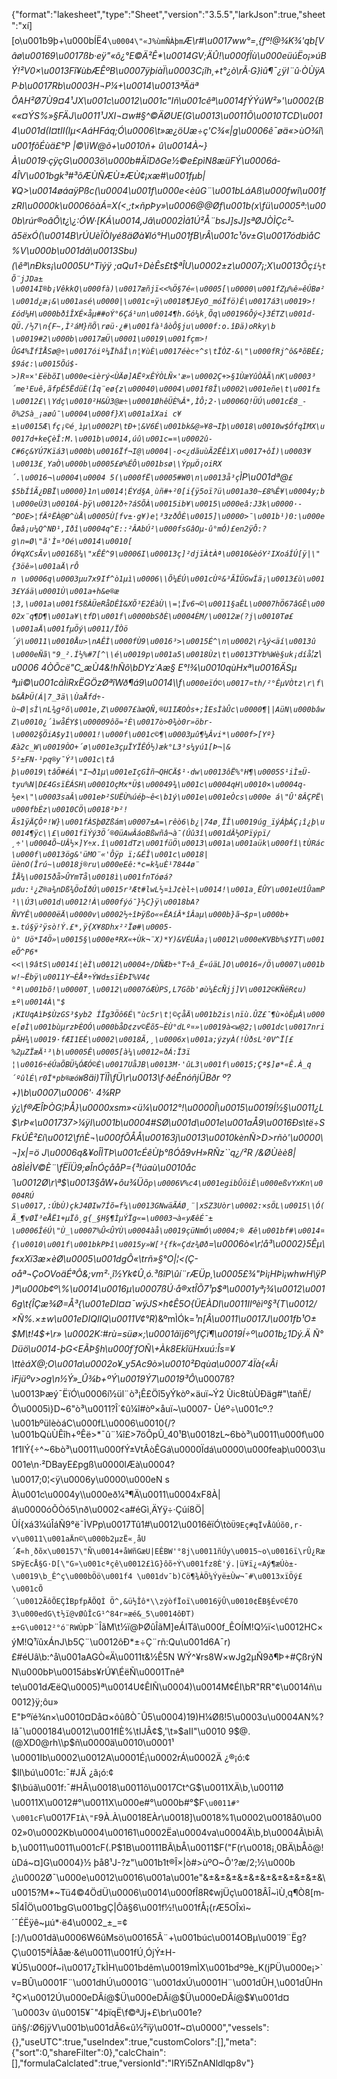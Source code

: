 {"format":"lakesheet","type":"Sheet","version":"3.5.5","larkJson":true,"sheet":"xí][o\u001b9þ+\u000bÍË4`\u0004\"«J%ùmÑÀþm`_Æ\r#\u0017ww°=¸{fº!@¾K¾'qb[Vâø\u00169\u0017ßb·­eÿ\"«ô¿°E©Ä²Ê*\u0014GV;ÄÛ!\u000fÏù\u000eüúËo¡»úBÝ!²V0×\u0013Fî¥ùbÆÊºB\u0007ÿþíàÏ\u0003C¡îh¸+t°¿ò\rÃ·G}ìû¶¯¿ÿI¨û·ÒÙÿAP·b\u0017Rb\u0003H¬P¼+\u0014\u0013ªÄäª $ÔAH²Ø7$Ù9¤4¹JX\u001c\u0012\u001c\"Iñ\u001cêª\u0014fÝÝúW²»'*\u0002{*B««¤ÝS%»§FÄJ\u0011¹JXI¬¤w#§^©Ä*ØUE*(G\u0013\u0011Õ\u0010TCD\u0014\u001d(I¤tII(Iµ<AáHFáq;Ó\u0006\t»æ¿öUæ÷ç'C¾«|g\u0006ê¯øä«>ùO¾î\u001fõÉùä£°P |©­\\ìW@õ+\u0010ñ+ û\u0014À~}À\u0019·çÿçG\u0003ö\u000b#ÄîDðGe½©e£pìN8æüFÝ\u0006á­4ÎV\u001bgk³#³õÆÙÑÆÙ±ÆÙ¢¡xæ#\u001fµb|¥Q>\u0014øáaÿPßc(\u0004\u001f\u000e<èûG¨\u001bLáAß\u000fwî\u001fzRI\u0000k\u0006ôàÁ=X(<¸;t×ñpÞy»\u0006@@Øf\u001b(x\fü\u0005ª:\u000b\rúr®oâÕ\t¿\\¿:ÓW·[KÁ\u0014,Jâ\u0002Ìâ1Ú²Å¨bsJ]sJ]sªØJÒÌÇc²­ã5ëxÓ(\u0014B\rÚUèÏÒIyé8äØà¥ló°H\u001fB\rÂ\u001c¹ôv±G\u0017ódbìåC%V\u000b\u001dã\u0013Sbu)(\\êª\nÐks¡\u0005U^Tìýÿ ;aQu1÷DèÊs£t$ªÎU\u0002±z\u0007¡;X\u0013Õç`í½tÕ¨jJDa±\u0014I®b¡VêkkQ\u000fà)\u0017æñjï<<%Ö§7é«\u0005[\u0000\u001fZµ%ê»êÚBø²\u001d¿æ¡&\u001asé\u0000|\u001c¤ÿ\u0018¶JEyO_móÏfö)É\u0017á3\u0019>!£ód¼H\u000bðîÎXÉ×åµ##oÝ°6Çá¹un\u0014¶h.Gó¼k¸Õq\u00196Ôý<}3ÉTZ\u001d­QÜ./½7\n{F~,Ì²áM}ñÕ\røü·¿#\u001fà¹âòÔ§ju\u000f:o.îÐä)oRky\b\u0019#2\u000b\u0017æÜ\u0001\u0019\u001fçm>!ÛG4%ÏfÌÅSø@÷\u0017óiº¼ÏhâÎ\n¦¥ùÈ\u0017éèc÷^s\tÏÒZ·&\"\u000fRj^ô&ªõBË£;$9á¢:\u0015Õú$­>)R¤×'EëbõI\u000e<ièrý<ÙÄø]AËºxÊÝÒLÑ×'æ»\u0002Ç+>§1ÙæYûÒÀÃ\nK\u0003³´me¹Euê,ãfpÉ5ËdüÈ(Ìq¨eø{z\u00040\u0004\u001f8Î\u0002\u001eñe\t\u001f±\u0012£\\Ydç\u0010²H&Ù3@æ÷\u0001ØhêÜÈ%Â*,ÌÔ;2·\u0006Q!ÜÚ\u001cÉ8_­õ%2Sà_¡aøû¯\u0004\u000f}X\u001aîXai c¥±\u0015Æ\fç¡©é¸ìµ\u0002P\tÐ+¦&V6É\u001bk&@»¥8¬Iþ\u0018\u0010w$ÓfqÌMX\u0017d+keÇèÎ:M.\u001b\u0014,úû\u001c=¤\u0002û­C#6ç&YÚ7Kïá3\u000b\u0016Ïf¬I@\u0004|-o<¿dãuùÃ2ËÊìX\u0017+ôÍ)\u0003¥\u0013£¸YaÒ\u000b\u0005£ø%ÉÔ\u001bsø\\ÝpµÖ¡oiRX´.\u0016¬\u0004\u0004 5(\u000fË\u0005#W0\n\u0013å³ç`ÌP\u001dª@`£$5bÍîÃ¿ÐBÏ\u0000}1n\u0014¦ÉYd§A¸ùñ#+²0[i{ÿ5oï?ü\u001a30~£8%Ê¥\u0004y;b\u000e­Ù3\u0010Á-þÿ\u0012ð÷?áSÕÀ\u0015ib¥\u0015\u000eâ:J3k\u0000·-^ÐOE>¦fÂºËÀ@Ð^ùÅ\u0005Ù[fv±·g¥)e¦³3zðÔÈ\u0015]\u0000>¯\u001b¹)0:\u000eÔæâ¡u¼Q^NÐ¹,Iðî\u0004q^E::²ÂAbÚ²\u000fsGâOµ-û°mÓ)£en2ÿÔ:?g\n=Ø\"ã'Ì¤³Oé\u0014\u0010[Ó¥qXCsÃv\u0016ß¼\"xÊÊ^9\u0006I\u00013ç]²djïÀtÀª\u0010&èóY²IXoáÍÚ[ÿ|\"{3öê»\u001aÄ\rÔ n \u0006q\u0003µu7x9If^ò1µì\u0006\\Õ¼ÉÚ\u001cÙº&³ÃÌÜGwÍä¡\u0013£ù\u0013£Yáä\u0001Ù\u001a+h&e®æ ¦3,\u001a\u001f5ßÀÜeRåDÊÌ&XÕ³E2ÉàÙ\\=¦Ïv6¬©\u0011§aÊL\u0007hÖ67âGÊ\u0002x¨q¶D¶\u001a¥\tfD\u001f\u0000bSðÈ\u0004ÈM/\u0012æ(?j\u0010Tø£\u001aÄ\u001fµÖý\u0011/ÏÒö´ý\u0011\u0010Åu>\nAÊÌ\u000fÙ9\u0016³>\u0015É^\n\u0002\r¾ý<äí\u0013û \u000eÑã\"9_².Í½%#7[^\\é\u0019p\u001a5\u0018Ùz\t\u0013TYb%Wè§uk¡díå`¦z\u0006 4ÒÕcë\"C_æÙ4&!hÑô\bDYz´Aæ§ E°!¾\u0010qùHxª\u0016ÄSµ ªµì©\u001câÌiRxËGÖzØªîWð¶á9\u0014\\\f`\u000eïÓ©\u0017¤th/²°ÊµVÒtz\r\f\b&ÅÞÜ(Á|7_3ä\\ÙaÅfd÷­ù~Ø|sÌ\nL¾gºõ\u001e,Z\u0007£àæQÑ,®U1IÆOÒs+;ÌEsÌàÛc\u0000¶||AüN\u000bâwZ\u0010¿´ìwåÉY$\u00009ôõ=²È\u0017ò>0¾ò0r»öbr­\u0002§ÖiA$y1\u0001!\u000f\u001c©¶\u0003µû¶¼Âvi*\u000f>[Yº}Æà2c_W\u0019ÒO+´ø\u001e3çµÏYÏÊÓ½)æk°L3³s¼yú1[Þ¬|&5²±FN·¹pq®y¯Ý³\u001c\tâ þ\u0019\tâÖ#éÁ\"I¬ð1µ\u001eIçGÌñ¬QHCÄ$¹·dw\u0013ôË%°H¶\u0005S¹iÌ±Ü­tyu%N|D£4GsïÈÁSH\u0001OçMx*Ü$\u00049¾\u001c\u0004q­H\u0010×\u0004q-½e×\"\u0003saÂ\u001eÞ²SUËÙ%úéþ~ê<\b1ý\u001e\u001eÒcs\u000e á\"Û'8ÂÇPË\u000fbÈz\u0010CÖ\u0018²Þ²!Ãs1ÿÄÇÔº!W}\u001fÀSþØZßám\u0007±A=\rêò6\b¿|74ø¸ÏÎ\u0019úg_ïýÁþÁÇ¡î¿þ\u0014¶ÿc\\£\u001fïÝý3Ö´®0üAwÂáoBßwñâ¬à¯(Úû3î\u001dÂ½OPïýpï/¸÷'\u0004Õ~UÂ½×]Y÷x.î\u001dTz\u001füÖ\u0013\u001a\u001aük\u000fî\tÙRác\u000f\u0013ög&'üMO¨«'Ôÿp ï;&ÉÎ\u001c\u0018|üènO(Îrú~\u0018j®ru\u000eEê:*c=k¾uÈ¹7844ø¨ÎÅ¼\u0015ðå>ÛYmTå\u0018ì\u001fnTóøá?µdu:¹¿Z®a¾nDß¾ÖoÍðÚ\u0015r³Æt#lwL½¤ìJ¢èl÷\u0014!\u001a¸ËÛY\u001eUîÛamP¹\\Ú3\u001d\u0012!À\u000fýó¯}½C}ÿ\u0018bA?ÑVYÊ\u0000ëÄ\u0000v\u0002½÷îÞÿßo««ÊAíÂ*îÂaµ\u000b}ã¬$p¤\u000b+±.tú§ÿ²ÿsò!Ý.£*,ÿ{X¥8Dhx²²Ïø#\u0005­ù° Uö*I4Ö»\u0015§\u000eªRX«+Ùk¬¨X)*Y)&VÉUÂa¡\u0012\u000eKVBb%$YIT\u001eÕ^P6*<<\\9âtS\u0014í¦èÌ\u0012\u0004÷/DÑÆb÷°T÷â_É«úäL]O\u0016«/Ö\u0007\u001bw!~Ëbÿ\u0011Y¬ÈÅª÷ÝWd±sïÈÞI%V4¢°ª\u001bõ!\u0000T¸\u0012\u0007óÆÙPS,L7Gõb'øù¼ÈcÑjj]V\u0012©KÑëR¢u)±º\u0014À\"$¡KIUqAìÞ$ÙzGS³$yb2 ÍÏg3Öô6É\"ùc5r\t¦©çåÄ\u001b2is\nïù.ÛZ£¯¶ù×òÊµÀ\u000e[øÌ\u001bùµrzÞÈOÓ\u000båD¢zv©Ëõ5~ÈÙ°dLº¤»\u0019à<w@2;\u001dc\u0017nripÃH¾\u0019·fÆI1EÉ\u0002\u0018Ã,¸\u0006x\u001a;ýzyÀ(!ÙðsL²0V^Ï[£%2µZÏæÄ¹³\b\u0005Ê\u0005[à¼\u0012«ðÁ:Ï3ï¦\u0016÷éÚaÕBÜ¼ÓÆÓ©È\u0017UåJB\u0013M·'ûL3\u001f\u0015;Çª$]ø*«Ê.À_q´ºûlÉ\r0Ï*pb®æóW`8äi)TÏÌ\fÜ\r\u0013\f·ðéÊnóñjÜBðr º?+)\b\u0007\u0006'· 4¾RPý¿\f®ÆÎÞÒG¦ÞÅ}\u0000xsm»<ü¼\u0012°!\u0000Î\u0015\u0019Í½§\u0011¿L$\rÞ«\u001737>¼ÿl\u001b\u0004#SØ\u001d\u001e\u001aÅ9\u0016Ðs\të÷SFkÚÊ²£í\u0012\fñÈ¬\u000fÕÅÅ\u00163j\u0013\u0010kènÑ>D>rñò'\u0000\\¬]x|=ö J\u0006q&¥oÎÌTÞ\u001cÉêÙ_þ°ßÓå9vH»RÑz``q¿/²R /&ØÙèè8|à8ÌéÌV©È¨\fËÏÜ9;øÎnÓçååP={³!úaù\u0010åc´\u0012Ø\r\\ª$\u0013§åW+ôu¾Üõ`p\u0006V%c4\u001egibÛöiÊ\u000eßvYxKn\u0004RÚ S\u0017,:ÚbÙ)çkJ4ØIw7Íõ=f¼\u0013GNwäÃÁØ¸¨|xSZ3Uòr\u0002:×sÖL\u0015\\Ó(Ã_¶vØÏ³eÅË1+µÏô¸g{_§H§¶ÌµÝÏg«=\u0003¬à«yÆêÉ¯±\u0006ÎéÚ\"Ù_\u0007%Û<ÛYÙ\u0004àå\u0019­çüNmÓ\u0004;® Æê\u001bf#\u0014¤{\u0010\u001f\u001bkPÞî\u0015y»W[³{fk«Çdz¾Øð`=\u0006ò«\r¦å³\u0002}5Êµ\f«xXï3æ×èØ\u0005\u001dgÔ«\trñ»§°O|¦<(Ç-oåª¬ÇoOVoäÉªÔ&;vm²·¸î½Yk¢Û¸ó.³ßîP\\ûí¨rÆÜp¸\u0005£¾\"Þì¡HÞì¡whwH\\ÿP_)ª\u000b¢º\\%\u0014\u0016µ\u0007ßÚ·å®xtÎÕ7¹p$ª\u0001yª¡¾\u0012\u0016g\t{ÎÇæ¾Ø=Å³{\u001eDI¤¤¯wÿJS×h¢Ê5O{ÜEÀDI\u0011IIºèìº§³{T\u0012/×Ñ%.×±w\u001eDIQIIQ\u0011V¢°R_)&ºmÌÓk=*¹n[Â\u0011\u0017J\u001fb¹O±$M\t!4$+\r» \u0002K:#rù=süø×;\u0001ãïj6º\fÇï¶\u0019Í÷º\u001b¿1Dý.Ä Ñ°Düö\u0014-þG<EÃÞ§h\u000f´fOÑ\\+Àk8EkîüHxuú:Îs=¥\ttèáX@;O\u001a\u0002o¥_y5Ac9ò»\u0010²Ðqùa\u0007´4Ïà{«ÂiìFjüºv>og\n½Ý»_Û¾b+ºÝ\u0019Ý7\u0019³Ô*\u0007ß?\u0013Þæý¯ËïÓ\u0006í½ül¨ò³¡Ê£Öî5yÝkòº×äuï~Ý2 Ùic8tùÙÐäg#\"\tañË/Ô\u0005ì}D~6\"ò³\u0011?Î´¢û¼î#òº×åuï~\u0007- Ùéº÷\u001cº.?\u001bºülèòáC\u000fL\u0006\u0010{/?\u001bQùÙÊîh+ºÊë>*¯û¨¼î£>7öÕpÛ_40¹B\u0018zL~6bò³\u0011\u000f\u001f1IÝ{÷^~6bò³\u0011\u000fÝ±VtÂòÊGá\u0000Ïdá\u0000\u000feaþ\u0003\u001e\n·²DBayE£pgß\u0000lÆà\u0004?\u0017;0¦<ÿ\u0006y\u0000\u000eN s À\u001c\u0004y\\\u000eð¼³¶Ä\u0011\u0004xF8À|á\u0000óÕÒó5\nð\u0002<a#éGì¸ÄYÿ÷·Çúí8Ö|ÛÍ{xá3¼úÎáÑ9°ë¯ÌVPp\u0017Tû1#\u0012\u0016êïÓ\tò`Ü9Eç#qÏ­vÅûÚõ0,r­v\u0011\u001aÄn©\u000b2µzË«¸åU´Æ«h¸ðõx\u00157\"Ñ\u0014+åWñGæU|EÊBW'°8j\u0011ñÚy\u0015~o\u0016ï\rÛ¿RæSÞÿEcÅ§G·D[\"G»\u001cªçê\u0012£ìG}ôõ÷Ý\u001fz8È'ý.|ü¥ï¿«Aý¶æÚò±­\u0019\b_Ê^ç\u000bÖö\u001f4 \u001dv¯b)Cö¶¾ÀÖ¼Ýyë±Ùw¬¯#\u0013xïÖý£\u001cÕ´\u0012ÃôÕEÇÌBpfpÄÕQÌ Ö^,&ü½Îô*\\zýòfÏoï\u0016ÿÛ\u0010¢ËB§Év©É7O3\u000edG\t½ï@vØûÎcG¹^84r»æé&_5\u0014ôÐT)±÷G\u0012²°ó¨RWÙ`pÞ¨ÎãM\t½ï@ÞØûÎãM]eÁITâ\u000f_ÊOÍM!Q½ï<\u0012HC×ýM!Q¹ïûxÁnJ\b5Ç¨\u0012ôÐ*±÷Ç¨rñ:Qu\u001d6A¯r)£#éUâ\b:^å\u001aAGÒ«Ä\u0011t&½Ê5N WÝ^¥rs8W×wJg2µÑ9ð¶Þ+#ÇßrýNN\u000bÞ\u0015ábs¥rÚ¥\\ÉëÑ\u0001Tnêª te\u001dÆëQ\u0005)ª\u0014U¢ÊIÑ\u0004)\u0014M¢ÉI\bR\"RR\"¢\u0014ñ\u0012}ÿ;ôu» E\"Þºïé¾n×\u0010¤Då¤×ôûßÒ¯Û5\u0004)19)H¼Øß!5\u0003u\u0004AN%?Iâ¯\u000184\u0012\u001fIÈ%\tIJÂ¢$,'\t»$aII\"\u0010 9$@.(@XD0@rh\\p$ñ\u0000ä\u0010\u0001¹ \u0001Ib\u0002\u0012A\u0001É¡\u0002rÁ\u0002Ä ¿®¡ó:¢$Il\bú\u001c:¯#JÄ ¿ã¡ó:¢$I\búã\u001f:¯#HÂ\u0018\u0011ô\u0017Ct^G$\u0011XÄ\b,\u0011Ø\u0011X\u0012#°\u0011X\u000e#°\u000b#°$F`\u0011#°\u001cF`\u0017F`IÀ\"F`9À.À\u0018EÀr\u0018]\u0018%1\u0002\u0018å0\u0002»0\u0002Kb\u0004\u00161\u0002Ëa\u0004va\u0004Ä\b,b\u0004Ã\bìÂ\b,\u0011\u0011\u001cF(.P$1B\u00111BÃ\bÅ\u0011$F(\"F(r\u0018¡¸0BÄ\bÅõ@!ùDá~¤]G\u0004}½ þå8¹J-?z\"\u001b­1t®Î×|ò#>ùºO~Ô'?æ/2;½\u000b ¿\u0002Ø¯\u000e\u0012\u0016\u001a\u001e\"&±&±&±&±&±&±&±&±&±&±&\u0015?M*~Tü4©4ÖdÜ\u0006\u0014\u000fÎ8R¢wjÜç\u0018ÂÎ~ìÙ¸q¶Ò8[m­5Î4ÎÖ\u001bgG\u001bgÇ|Ôâ§6\u001f½!\u001fÅ¡{rÆ5OÎxì~´¯ÉËÿê~µú*·ë4\u0002_±_=¢[:)/\u001dã\u0006W6ûMsö\u00165Â¨+\u001búc\u0014OBµ\u0019¨Ëg?Ç\u0015ªÍÀåæ·&é\u0011\u001fÚ¸ÓjÝ±H-¥Ú5\u000f~i­\u0017¿TkÌH\u001bdêm\u0019mÌX\u001bdº9è_K(jPÜ\u000e¡>`v=BÛ\u0001F¨\u001dhÚ\u0001G¨\u001dxÚ\u0001H¨\u001dÛH¸\u001dÛHn²Ç×\u0012Ú\u000eDÂí@$Ü\u000eDÂí@$Ü\u000eDÂí@$¥\u001d¤´\u0003v û\u0015¥¯\"4þïqË\f©ªJj+£\br\u001e?üñ§/:Ø6jÿV\u001b\u001dÃ6«û½²ïÿ\u001f~¤\u0000","vessels":{},"useUTC":true,"useIndex":true,"customColors":[],"meta":{"sort":0,"shareFilter":0},"calcChain":[],"formulaCalclated":true,"versionId":"IRYi5ZnANldlqp8v"}